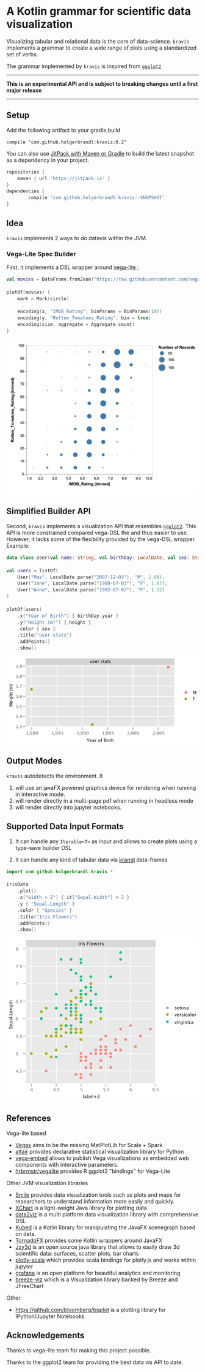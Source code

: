 # A Kotlin grammar for scientific data visualization


Visualizing tabular and relational data is the core of data-science. `kravis` implements a grammar to create a wide range of plots using a standardized set of verbs.



The grammar implemented by `kravis` is inspired from [`ggplot2`](http://ggplot2.org/)


---

**This is an experimental API and is subject to breaking changes until a first major release**

---

## Setup


Add the following artifact to your gradle.build

```
compile "com.github.holgerbrandl:kravis:0.2"
```

You can also use [JitPack with Maven or Gradle](https://jitpack.io/#holgerbrandl/kravis/-SNAPSHOT) to build the latest snapshot as a dependency in your project.

```groovy
repositories {
    maven { url 'https://jitpack.io' }
}
dependencies {
        compile 'com.github.holgerbrandl:kravis:-SNAPSHOT'
}
```

## Idea


`kravis` implements 2 ways to do datavis within the JVM.


### Vega-Lite Spec Builder

First, it implements a DSL wrapper around [vega-lite ](https://vega.github.io/vega-lite/):

```kotlin
val movies = DataFrame.fromJson("https://raw.githubusercontent.com/vega/vega/master/test/data/movies.json")

plotOf(movies) {
    mark = Mark(circle)

    encoding(x, "IMDB_Rating", binParams = BinParams(10))
    encoding(y, "Rotten_Tomatoes_Rating", bin = true)
    encoding(size, aggregate = Aggregate.count)
}

```

![](.README_images/4f4c9880.png)


## Simplified Builder API

Second, `kravis` implements a visualization API that resembles [`ggplot2`](http://ggplot2.org/). This API is more constrained compared vega-DSL the and thus easier to use. However, it lacks some of the flexibility provided by the vega-DSL wrapper. Example:

```kotlin
data class User(val name: String, val birthDay: LocalDate, val sex: String, val height: Double) {}

val users = listOf(
    User("Max", LocalDate.parse("2007-12-03"), "M", 1.89),
    User("Jane", LocalDate.parse("1980-07-03"), "F", 1.67),
    User("Anna", LocalDate.parse("1992-07-03"), "F", 1.32)
)

plotOf(users)
    .x("Year of Birth") { birthDay.year }
    .y("Height (m)") { height }
    .color { sex }
    .title("user stats")
    .addPoints()
    .show()

```
![](.README_images/2761d77d.png)



## Output Modes

`kravis` autodetects the environment. It

1. will use an javaFX powered graphics device for rendering when running in interactive mode.
2. will render directly in a multi-page pdf when running in headless mode
3. will render directly into jupyter notebooks.

## Supported Data Input Formats

1. It can handle any `Iterable<T>` as input and allows to create plots using a type-save builder DSL

2. It can handle any kind of tabular data via [krangl](https://github.com/holgerbrandl/krangl) data-frames

```kotlin
import com.github.holgerbrandl.kravis.*

irisData
    .plot()
    .x("width + 2") { it["Sepal.Width"] + 2 } 
    .y { "Sepal.Length" }
    .color { "Species" }
    .title("Iris Flowers")
    .addPoints()
    .show()
```

![](.README_images/59d702d4.png)



## References

Vega-lite based
* [Vegas](https://github.com/vegas-viz/Vegas) aims to be the missing MatPlotLib for Scala + Spark
* [altair](https://github.com/altair-viz/altair) provides declarative statistical visualization library for Python
* [vega-embed](https://github.com/vega/vega-embed) allows to publish Vega visualizations as embedded web components with interactive parameters.
* [hrbrmstr/vegalite](https://github.com/hrbrmstr/vegalite) provides R ggplot2 "bindings" for Vega-Lite



Other JVM visualization libraries
* [Smile](https://haifengl.github.io/smile/visualization.html) provides data visualization tools such as plots and maps for researchers to understand information more easily and quickly.
* [XChart](https://github.com/timmolter/XChart) is a light-weight Java library for plotting data
* [data2viz](https://github.com/data2viz/data2viz) is a multi platform data visualization library with comprehensive DSL
* [Kubed](https://github.com/hudsonb/kubed/) is a Kotlin library for manipulating the JavaFX scenegraph based on data.
* [TornadoFX](https://github.com/edvin/tornadofx/wiki/Charts) provides some Kotlin wrappers around JavaFX
* [Jzy3d](http://www.jzy3d.org/) is an open source java library that allows to easily draw 3d scientific data: surfaces, scatter plots, bar charts
* [plotly-scala](https://github.com/alexarchambault/plotly-scala) which provides scala bindings for plotly.js and works within jupyter
* [grafana](https://grafana.com/) is an open platform for beautiful analytics and monitoring
* [breeze-viz](https://github.com/scalanlp/breeze/tree/master/viz) which is a
Visualization library backed by Breeze and JFreeChart


Other
* https://github.com/bloomberg/bqplot is a plotting library for IPython/Jupyter Notebooks




## Acknowledgements

Thanks to vega-lite team for making this project possible.

Thanks to the ggplot2 team for providing the best data vis API to date.

